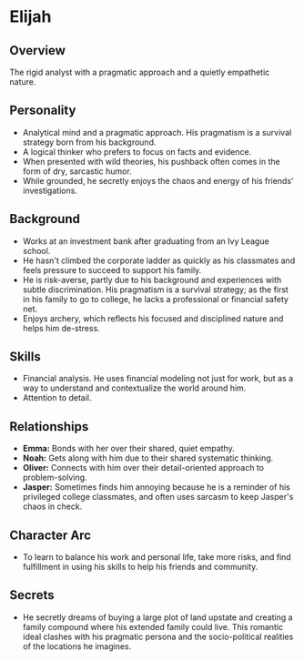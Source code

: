 # Elijah

## Overview
The rigid analyst with a pragmatic approach and a quietly empathetic nature.

## Personality
*   Analytical mind and a pragmatic approach. His pragmatism is a survival strategy born from his background.
*   A logical thinker who prefers to focus on facts and evidence.
*   When presented with wild theories, his pushback often comes in the form of dry, sarcastic humor.
*   While grounded, he secretly enjoys the chaos and energy of his friends' investigations.

## Background
*   Works at an investment bank after graduating from an Ivy League school.
*   He hasn't climbed the corporate ladder as quickly as his classmates and feels pressure to succeed to support his family.
*   He is risk-averse, partly due to his background and experiences with subtle discrimination. His pragmatism is a survival strategy; as the first in his family to go to college, he lacks a professional or financial safety net.
*   Enjoys archery, which reflects his focused and disciplined nature and helps him de-stress.

## Skills
*   Financial analysis. He uses financial modeling not just for work, but as a way to understand and contextualize the world around him.
*   Attention to detail.

## Relationships
*   **Emma:** Bonds with her over their shared, quiet empathy.
*   **Noah:** Gets along with him due to their shared systematic thinking.
*   **Oliver:** Connects with him over their detail-oriented approach to problem-solving.
*   **Jasper:** Sometimes finds him annoying because he is a reminder of his privileged college classmates, and often uses sarcasm to keep Jasper's chaos in check.

## Character Arc
*   To learn to balance his work and personal life, take more risks, and find fulfillment in using his skills to help his friends and community.

## Secrets
*   He secretly dreams of buying a large plot of land upstate and creating a family compound where his extended family could live. This romantic ideal clashes with his pragmatic persona and the socio-political realities of the locations he imagines.